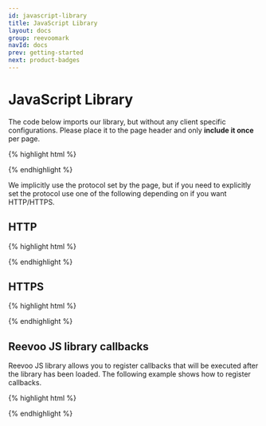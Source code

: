 ```yaml
---
id: javascript-library
title: JavaScript Library
layout: docs
group: reevoomark
navId: docs
prev: getting-started
next: product-badges
---
```


JavaScript Library
=============================

The code below imports our library, but without any client specific configurations. Please place it to the page header and only __include it once__ per page.

{% highlight html %}
<!-- protocol-relative URL -->
<script defer="defer" src="//mark.reevoo.com/assets/reevoo_mark.js" id="reevoomark-loader" type="text/javascript"></script>
{% endhighlight %}

We implicitly use the protocol set by the page, but if you need to explicitly set the protocol use one of the following depending on if you want HTTP/HTTPS.

HTTP
----

{% highlight html %}
  <script defer="defer" src="http://mark.reevoo.com/assets/reevoo_mark.js" id="reevoomark-loader" type="text/javascript"></script>
{% endhighlight %}

HTTPS
-----

{% highlight html %}
  <script defer="defer" src="https://mark.reevoo.com/assets/reevoo_mark.js" id="reevoomark-loader" type="text/javascript"></script>
{% endhighlight %}

Reevoo JS library callbacks
----

Reevoo JS library allows you to register callbacks that will be executed after the library has been loaded. The following example shows how to register callbacks.

{% highlight html %}
<script type="text/javascript">
  if (typeof window.afterReevooMarkLoaded === 'undefined') { window.afterReevooMarkLoaded = []; }
  window.afterReevooMarkLoaded.push( function () { alert('Reevoo JS library loaded'); },
</script>
{% endhighlight %}

